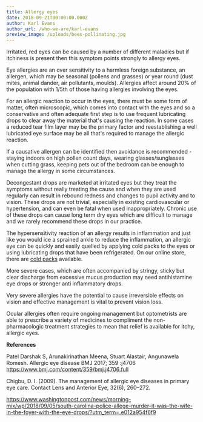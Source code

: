 ```yaml
---
title: Allergy eyes
date: 2018-09-21T00:00:00.000Z
author: Karl Evans
author_url: /who-we-are/karl-evans
preview_image: /uploads/bees-pollinating.jpg
---
```

Irritated, red eyes can be caused by a number of different maladies but if itchiness is present then this symptom points strongly to allergy eyes.

Eye allergies are an over sensitivity to a harmless foreign substance, an allergen, which may be seasonal (pollens and grasses) or year round (dust mites, animal dander, air pollutants, moulds).  Allergies affect around 20% of the population with 1/5th of those having allergies involving the eyes.

For an allergic reaction to occur in the eyes, there must be some form of matter, often microscopic, which comes into contact with the eyes and so a conservative and often adequate first step is to use frequent lubricating drops to clear away the material that's causing the reaction. In some cases a reduced tear film layer may be the primary factor and reestablishing a well lubricated eye surface may be all that's required to manage the allergic reaction.

If a causative allergen can be identified then avoidance is recommended - staying indoors on high pollen count days, wearing glasses/sunglasses when cutting grass, keeping pets out of the bedroom can be enough to manage the allergy in some circumstances.

Decongestant drops are marketed at irritated eyes but they treat the symptoms without really treating the cause and when they are used regularly can result in rebound redness and changes to pupil activity and to vision. These drops are not trivial, especially in existing cardiovascular or hypertension, and can even be fatal when used inappropriately.  Chronic use of these drops can cause long term dry eyes which are difficult to manage and we rarely recommend these drops in our practice.

The hypersensitivity reaction of an allergy results in inflammation and just like you would ice a sprained ankle to reduce the inflammation, an allergic eye can be quickly and easily quelled by applying cold packs to the eyes or using lubricating drops that have been refrigerated. On our online store, there are [cold packs](https://eyesolutions.com.au/collections/dry-eye-treatments/products/copy-of-bruder-eye-hydrating-mask) available.

More severe cases, which are often accompanied by stringy, sticky but clear discharge from excessive mucus production may need antihistamine eye drops or stronger anti inflammatory drops.

Very severe allergies have the potential to cause irreversible effects on vision and effective management is vital to prevent vision loss. 

Ocular allergies often require ongoing management but optometrists are able to prescribe a variety of medicines to compliment the non-pharmacologic treatment strategies to mean that relief is available for itchy, allergic eyes.

<b>References</b>

Patel Darshak S, Arunakirinathan Meena, Stuart Alastair, Angunawela Romesh. Allergic eye disease BMJ 2017; 359 :j4706 https://www.bmj.com/content/359/bmj.j4706.full

Chigbu, D. I. (2009). The management of allergic eye diseases in primary eye care. Contact Lens and Anterior Eye, 32(6), 260–272.

https://www.washingtonpost.com/news/morning-mix/wp/2018/09/05/south-carolina-police-allege-murder-it-was-the-wife-in-the-foyer-with-the-eye-drops/?utm_term=.e012a954f6f9
